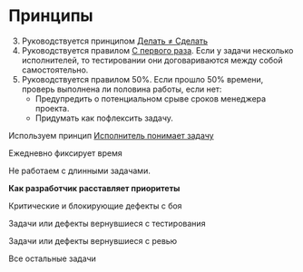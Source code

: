 # Принципы

3. Руководствуется принципом [Делать ≠ Сделать](https://bureau.ru/books/fff/demo/4)
4. Руководствуется правилом [С первого раза](https://www.notion.so/260cd58b413741e1b479f1522aac0036). Если у задачи несколько исполнителей, то тестировании они договариваются между собой самостоятельно. 
5. Руководствуется правилом 50%. Если прошло 50% времени, проверь выполнена ли половина работы, если нет:
    - Предупредить о потенциальном срыве сроков менеджера проекта.
    - Придумать как пофлексить задачу.

Используем принцип [Исполнитель понимает задачу](https://bureau.ru/soviet/20131125/)

Ежедневно фиксирует время 

Не работаем с длинными задачами.

**Как разработчик расставляет приоритеты**

Критические и блокирующие дефекты с боя

Задачи или дефекты вернувшиеся с тестирования

Задачи или дефекты вернувшиеся с ревью

Все остальные задачи